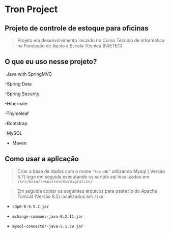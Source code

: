 # Tron Project

## Projeto de controle de estoque para oficinas

> Projeto em desenvolvimento iniciado no Curso Técnico de informatica na Fundação de Apoio à Escola Técnica (FAETEC)

## O que eu uso nesse projeto?

-Java with SpringMVC

-Spring Data

-Spring Security

-Hibernate

-Thymeleaf

-Bootstrap

-MySQL

- Maven

## Como usar a aplicação

> Criar a base de dados com o nome `"trondb"` utilizando Mysql ( Versão 5.7) logo em seguida executando os scripts sql localizados em `/src/main/resources/db/migration/` 

> Em seguida copiar os seguintes arquivos para pasta lib do Apache Tomcat (Versão 8.5) localizados em `/lib` 

- `c3p0-0.9.5.2.jar`

- `mchange-commons-java-0.2.11.jar`

- `mysql-connector-java-5.1.39.jar`





